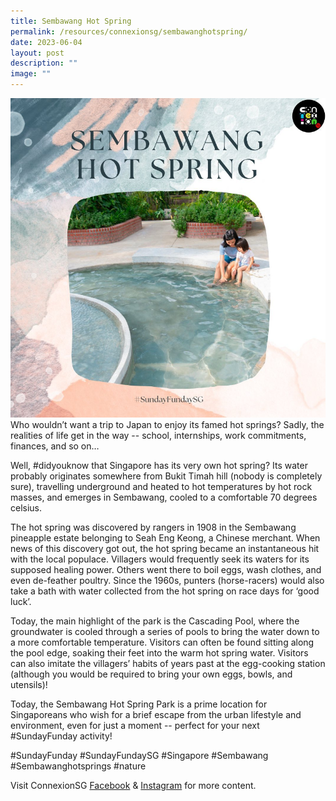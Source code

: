 ```yaml
---
title: Sembawang Hot Spring
permalink: /resources/connexionsg/sembawanghotspring/
date: 2023-06-04
layout: post
description: ""
image: ""
---
```

![](/images/connexionsg/2023/hot%20spring.PNG)Who wouldn’t want a trip to Japan to enjoy its famed hot springs? Sadly, the realities of life get in the way -- school, internships, work commitments, finances, and so on…

Well, #didyouknow that Singapore has its very own hot spring? Its water probably originates somewhere from Bukit Timah hill (nobody is completely sure), travelling underground and heated to hot temperatures by hot rock masses, and emerges in Sembawang, cooled to a comfortable 70 degrees celsius.

The hot spring was discovered by rangers in 1908 in the Sembawang pineapple estate belonging to Seah Eng Keong, a Chinese merchant. When news of this discovery got out, the hot spring became an instantaneous hit with the local populace. Villagers would frequently seek its waters for its supposed healing power. Others went there to boil eggs, wash clothes, and even de-feather poultry. Since the 1960s, punters (horse-racers) would also take a bath with water collected from the hot spring on race days for ‘good luck’.

Today, the main highlight of the park is the Cascading Pool, where the groundwater is cooled through a series of pools to bring the water down to a more comfortable temperature. Visitors can often be found sitting along the pool edge, soaking their feet into the warm hot spring water. Visitors can also imitate the villagers’ habits of years past at the egg-cooking station (although you would be required to bring your own eggs, bowls, and utensils)!

Today, the Sembawang Hot Spring Park is a prime location for Singaporeans who wish for a brief escape from the urban lifestyle and environment, even for just a moment -- perfect for your next #SundayFunday activity!

#SundayFunday #SundayFundaySG #Singapore #Sembawang #Sembawanghotsprings #nature

Visit ConnexionSG <a target="_blank" href="https://www.facebook.com/ConnexionSG">Facebook</a> &amp; <a target="_blank" href="https://www.instagram.com/connexionsg/">Instagram</a> for more content.